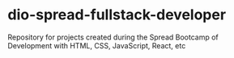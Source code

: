 # dio-spread-fullstack-developer
Repository for projects created during the Spread Bootcamp of Development with HTML, CSS, JavaScript, React, etc
